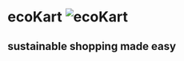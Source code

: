 
# ecoKart ![ecoKart](https://github.com/user-attachments/assets/39a31ed0-7df2-49f5-bd21-1c193c05a9d1)
## sustainable shopping made easy
